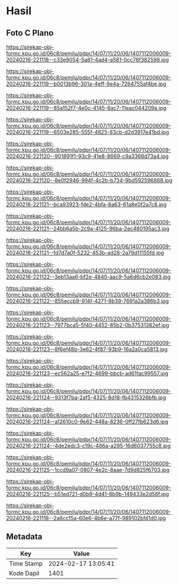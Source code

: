 # Hasil

## Foto C Plano

https://sirekap-obj-formc.kpu.go.id/06c8/pemilu/pdpr/14/07/11/20/06/1407112006009-20240216-221118--c33e9054-5a81-4ad4-a581-0cc76f382598.jpg

https://sirekap-obj-formc.kpu.go.id/06c8/pemilu/pdpr/14/07/11/20/06/1407112006009-20240216-221119--b0013b96-301a-4eff-9e4a-7264755af4be.jpg

https://sirekap-obj-formc.kpu.go.id/06c8/pemilu/pdpr/14/07/11/20/06/1407112006009-20240216-221119--85a152f7-4e0c-4145-8ac7-11eac044209a.jpg

https://sirekap-obj-formc.kpu.go.id/06c8/pemilu/pdpr/14/07/11/20/06/1407112006009-20240216-221119--6503e285-555f-4825-83cb-d2d3917e41bd.jpg

https://sirekap-obj-formc.kpu.go.id/06c8/pemilu/pdpr/14/07/11/20/06/1407112006009-20240216-221120--901891f1-93c9-41e8-8669-c9a3368d73a4.jpg

https://sirekap-obj-formc.kpu.go.id/06c8/pemilu/pdpr/14/07/11/20/06/1407112006009-20240216-221120--8e0f2946-994f-4c2b-b734-9bd592596868.jpg

https://sirekap-obj-formc.kpu.go.id/06c8/pemilu/pdpr/14/07/11/20/06/1407112006009-20240216-221121--bca93923-fde2-4bfa-8a63-61a8e0f2a7c8.jpg

https://sirekap-obj-formc.kpu.go.id/06c8/pemilu/pdpr/14/07/11/20/06/1407112006009-20240216-221121--24bb6a5b-2c9a-4125-96ba-2ec480195ac3.jpg

https://sirekap-obj-formc.kpu.go.id/06c8/pemilu/pdpr/14/07/11/20/06/1407112006009-20240216-221121--fd7d7a0f-5232-453b-ad28-2a79d11155fd.jpg

https://sirekap-obj-formc.kpu.go.id/06c8/pemilu/pdpr/14/07/11/20/06/1407112006009-20240216-221122--3eb13aa6-bf2e-4840-aac9-5a6d6cb2e083.jpg

https://sirekap-obj-formc.kpu.go.id/06c8/pemilu/pdpr/14/07/11/20/06/1407112006009-20240216-221122--855eccb9-914f-4271-8b39-7691a2a386b3.jpg

https://sirekap-obj-formc.kpu.go.id/06c8/pemilu/pdpr/14/07/11/20/06/1407112006009-20240216-221123--7977bca5-5f40-4452-85b2-0b37531382ef.jpg

https://sirekap-obj-formc.kpu.go.id/06c8/pemilu/pdpr/14/07/11/20/06/1407112006009-20240216-221123--8f6ef48b-3e62-4f87-93b9-16a2a0ca5813.jpg

https://sirekap-obj-formc.kpu.go.id/06c8/pemilu/pdpr/14/07/11/20/06/1407112006009-20240216-221123--ec562a25-e7f2-4699-bbcb-ad61fac99557.jpg

https://sirekap-obj-formc.kpu.go.id/06c8/pemilu/pdpr/14/07/11/20/06/1407112006009-20240216-221124--9313f7ba-2af5-4325-8d18-fb4315326bfb.jpg

https://sirekap-obj-formc.kpu.go.id/06c8/pemilu/pdpr/14/07/11/20/06/1407112006009-20240216-221124--a12610c0-9e62-448a-8236-0ff27fb623d6.jpg

https://sirekap-obj-formc.kpu.go.id/06c8/pemilu/pdpr/14/07/11/20/06/1407112006009-20240216-221124--4de2edc3-c19c-486a-a295-16d6037755c8.jpg

https://sirekap-obj-formc.kpu.go.id/06c8/pemilu/pdpr/14/07/11/20/06/1407112006009-20240216-221125--1ccd9a07-0807-4e2c-8aae-7d9d825f6703.jpg

https://sirekap-obj-formc.kpu.go.id/06c8/pemilu/pdpr/14/07/11/20/06/1407112006009-20240216-221125--b51ed721-d0b9-4d41-8b9b-149433e2d56f.jpg

https://sirekap-obj-formc.kpu.go.id/06c8/pemilu/pdpr/14/07/11/20/06/1407112006009-20240216-221118--2a6cc15a-60e6-4b6e-a77f-989102bf41d0.jpg


## Metadata

| Key        | Value               |
| ---------- | ------------------- |
| Time Stamp | 2024-02-17 13:05:41 |
| Kode Dapil | 1401                |



